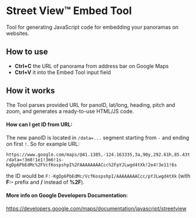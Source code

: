 # Street View™ Embed Tool

Tool for generating JavaScript code for embedding your panoramas on websites.

## How to use

- **Ctrl+C** the URL of panorama from address bar on Google Maps
- **Ctrl+V** it into the Embed Tool input field

## How it works
The Tool parses provided URL for panoID, lat/long, heading, pitch and zoom, and generates a ready-to-use HTML/JS code.

#### How can I get ID from URL:
The new panoID is located in `/data=...` segment starting from `-` and ending on first `!`. So for example URL:

`https://www.google.com/maps/@41.1385,-124.163335,3a,90y,292.61h,85.43t/data=!3m8!1e1!3m6!1s-KgDp6PbEdMc%2FVcfKospshpI%2FAAAAAAAACcc%2FpYJLwgd4tXk!2e4!3e11!6s`

the ID would be `F:-KgDp6PbEdMc/VcfKospshpI/AAAAAAAACcc/pYJLwgd4tXk` (with **F:-** prefix and **/** instead of **%2F**).

#### More info on Google Developers Documentation:
https://developers.google.com/maps/documentation/javascript/streetview
